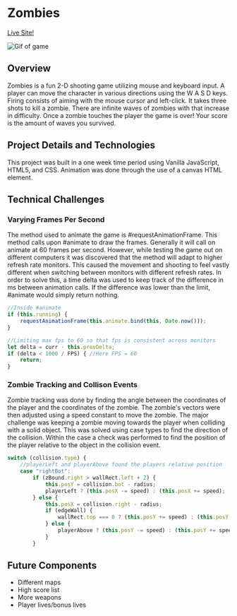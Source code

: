 # Zombies

[Live Site!](https://bcdguz.github.io/Zombies/)

![Gif of game](src/assets/images/game_demo.gif)

## Overview

Zombies is a fun 2-D shooting game utilizing mouse and keyboard input. A player can move the character in various directions using the W A S D keys. Firing consists of aiming with the mouse cursor and left-click. It takes three shots to kill a zombie. There are infinite waves of zombies with that increase in difficulty. Once a zombie touches the player the game is over! Your score is the amount of waves you survived.

## Project Details and Technologies

This project was built in a one week time period using Vanilla JavaScript, HTML5, and CSS. Animation was done through the use of a canvas HTML element.

## Technical Challenges

### Varying Frames Per Second

The method used to animate the game is #requestAnimationFrame. This method calls upon #animate to draw the frames. Generally it will call on animate at 60 frames per second. However, while testing the game out on different computers it was discovered that the method will adapt to higher refresh rate monitors. This caused the movement and shooting to feel vastly different when switching between monitors with different refresh rates. In order to solve this, a time delta was used to keep track of the difference in ms between animation calls. If the difference was lower than the limit, #animate would simply return nothing.

``` javascript
//Inside #animate
if (this.running) {
    requestAnimationFrame(this.animate.bind(this, Date.now()));
}

//Limiting max fps to 60 so that fps is consistent across monitors
let delta = curr - this.prevDelta;
if (delta < 1000 / FPS) { //Here FPS = 60
    return;
}
```

### Zombie Tracking and Collison Events

Zombie tracking was done by finding the angle between the coordinates of the player and the coordinates of the zombie. The zombie's vectors were then adjusted using a speed constant to move the zombie. The major challenge was keeping a zombie moving towards the player when colliding with a solid object. This was solved using case types to find the direction of the collision. Within the case a check was performed to find the position of the player relative to the object in the collision event.

``` javascript
switch (collision.type) {
    //playerLeft and playerAbove found the players relative position
    case "rightBot":
        if (zBound.right > wallRect.left + 2) {
            this.posY = collision.bot - radius;
            playerLeft ? (this.posX -= speed) : (this.posX += speed);
        } else {
            this.posX = collision.right - radius;
            if (edgeWall) {
                wallRect.top === 0 ? (this.posY += speed) : (this.posY -= speed);
            } else {
                playerAbove ? (this.posY -= speed) : (this.posY += speed);
            }
        }
```


## Future Components
+ Different maps
+ High score list
+ More weapons
+ Player lives/bonus lives
